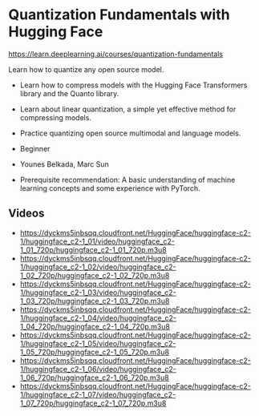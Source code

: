 # Quantization Fundamentals with Hugging Face

https://learn.deeplearning.ai/courses/quantization-fundamentals

Learn how to quantize any open source model.

- Learn how to compress models with the Hugging Face Transformers library and the Quanto library.
- Learn about linear quantization, a simple yet effective method for compressing models.
- Practice quantizing open source multimodal and language models.

- Beginner
- Younes Belkada, Marc Sun
- Prerequisite recommendation: A basic understanding of machine learning concepts and some experience with PyTorch.

## Videos
- https://dyckms5inbsqq.cloudfront.net/HuggingFace/huggingface-c2-1/huggingface_c2-1_01/video/huggingface_c2-1_01_720p/huggingface_c2-1_01_720p.m3u8
- https://dyckms5inbsqq.cloudfront.net/HuggingFace/huggingface-c2-1/huggingface_c2-1_02/video/huggingface_c2-1_02_720p/huggingface_c2-1_02_720p.m3u8
- https://dyckms5inbsqq.cloudfront.net/HuggingFace/huggingface-c2-1/huggingface_c2-1_03/video/huggingface_c2-1_03_720p/huggingface_c2-1_03_720p.m3u8
- https://dyckms5inbsqq.cloudfront.net/HuggingFace/huggingface-c2-1/huggingface_c2-1_04/video/huggingface_c2-1_04_720p/huggingface_c2-1_04_720p.m3u8
- https://dyckms5inbsqq.cloudfront.net/HuggingFace/huggingface-c2-1/huggingface_c2-1_05/video/huggingface_c2-1_05_720p/huggingface_c2-1_05_720p.m3u8
- https://dyckms5inbsqq.cloudfront.net/HuggingFace/huggingface-c2-1/huggingface_c2-1_06/video/huggingface_c2-1_06_720p/huggingface_c2-1_06_720p.m3u8
- https://dyckms5inbsqq.cloudfront.net/HuggingFace/huggingface-c2-1/huggingface_c2-1_07/video/huggingface_c2-1_07_720p/huggingface_c2-1_07_720p.m3u8
